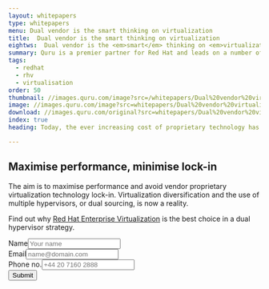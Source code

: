 ```yaml
---
layout: whitepapers
type: whitepapers
menu: Dual vendor is the smart thinking on virtualization
title:  Dual vendor is the smart thinking on virtualization
eightws:  Dual vendor is the <em>smart</em> thinking on <em>virtualization</em>
summary: Quru is a premier partner for Red Hat and leads on a number of infrastructure technologies including Ansible, OpenShift and Virtualisation. Quru will always give best advice and can reduce your infrastructure costs.
tags:
  - redhat
  - rhv
  - virtualisation
order: 50
thumbnail: //images.quru.com/image?src=/whitepapers/Dual%20vendor%20virtualization%20WP.pdf.d/page-00001.png&bottom=0.30312&right=0.48899&left=0.04405&top=0.06875
image: //images.quru.com/image?src=whitepapers/Dual%20vendor%20virtualization%20WP.pdf
download: //images.quru.com/original?src=whitepapers/Dual%20vendor%20virtualization%20WP.pdf
index: true
heading: Today, the ever increasing cost of proprietary technology has driven many end-users to develop a dual hypervisor strategy – deploying mission-critical databases and big production workloads on different hypervisors.

---
```


## Maximise performance, minimise lock-in

The aim is to maximise performance and avoid vendor proprietary virtualization technology lock-in. Virtualization diversification and the use of multiple hypervisors, or dual sourcing, is now a reality.

Find out why <a href="/redhat/rhev.html">Red Hat Enterprise Virtualization</a> is the best choice in a dual hypervisor strategy.

<form name="contacts" method="post" action="/emailform" onsubmit="return emailform(this)" data-use-ajax="no">
    <div class="field"><label for="realname">Name</label><input name="realname" maxlength="50" placeholder="Your name" type="text"></div>
    <div class="field"><label for="email">Email</label><input name="email" placeholder="name@domain.com" type="email"></div>
    <div class="field"><label for="phone">Phone no.</label><input name="phone" placeholder="+44 20 7160 2888" type="tel"></div>
    <input id="email_submit" class="button" value="Submit" type="submit">
    <input name="token" value=".eJy9jkEOgjAQRa9CunCDoaJBEhOiCw-gK5ak0gFGoYNDC4nGu1tj1Bu4_P8n7_27YNDIUFqxEVJip2oYoqtjF5XUSWKs0ah2O3CZTQ1a6FUPPMi9U204gtHE4YhsfcSbskgmzA9Rr6uZslaVTRaLubB0AVNY7MBL4mSZxukiXifRym_ATFz84YTHY49gXg40Fe0-fL8N7nR-24--DH6OQNNkWlI6qIiD_NuLxxOlWnBM.wfK1Qq-v-inqzk9wNkXnbft0OR8" type="hidden">     </form>
